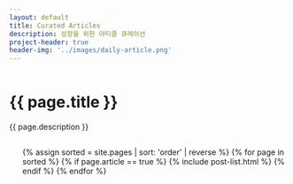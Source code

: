 ```yaml
---
layout: default
title: Curated Articles
description: 성장을 위한 아티클 큐레이션
project-header: true
header-img: '../images/daily-article.png'
---
```

<div class='o-grid'>
    <div class='o-grid__col o-grid__col--full'>
        <div class='o-grid__head o-grid__head--full'>
            <hr style='visibility:hidden'>
            <h1 class='c-page__title'>{{ page.title }}</h1>
            <p class='c-page__subtitle'>{{ page.description }}</p>
            <hr style='visibility:hidden'>
        </div>
        <ul class='c-list'>
            {% assign sorted = site.pages | sort: 'order' | reverse %}
            {% for page in sorted %}
                {% if page.article == true %}
                    {% include post-list.html %}
                {% endif %}
            {% endfor %}
        </ul>
    </div>
</div>